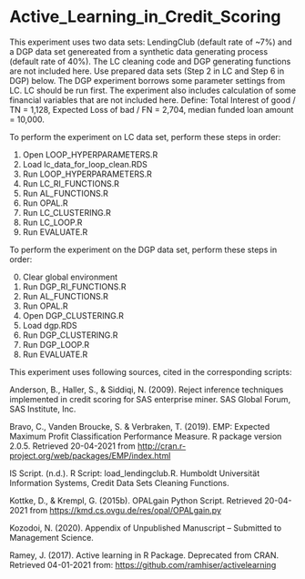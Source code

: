 # Active_Learning_in_Credit_Scoring

This experiment uses two data sets: LendingClub (default rate of ~7%) and a DGP data set genereated from a synthetic data generating process (default rate of 40%). The LC cleaning code and DGP generating functions are not included here. Use prepared data sets (Step 2 in LC and Step 6 in DGP) below. The DGP experiment borrows some parameter settings from LC. LC should be run first. The experiment also includes calculation of some financial variables that are not included here. Define: Total Interest of good / TN = 1,128, Expected Loss of bad / FN = 2,704, median funded loan amount = 10,000.

To perform the experiment on LC data set, perform these steps in order:

1. Open LOOP_HYPERPARAMETERS.R
2. Load lc_data_for_loop_clean.RDS
3. Run LOOP_HYPERPARAMETERS.R
4. Run LC_RI_FUNCTIONS.R
5. Run AL_FUNCTIONS.R
6. Run OPAL.R
7. Run LC_CLUSTERING.R
8. Run LC_LOOP.R
9. Run EVALUATE.R

To perform the experiment on the DGP data set, perform these steps in order:

0. Clear global environment
1. Run DGP_RI_FUNCTIONS.R
2. Run AL_FUNCTIONS.R
3. Run OPAL.R
4. Open DGP_CLUSTERING.R
5. Load dgp.RDS
6. Run DGP_CLUSTERING.R
7. Run DGP_LOOP.R
8. Run EVALUATE.R

This experiment uses following sources, cited in the corresponding scripts:

Anderson, B., Haller, S., & Siddiqi, N. (2009). Reject inference techniques implemented in credit scoring for SAS enterprise miner. 
SAS Global Forum, SAS Institute, Inc. 

Bravo, C., Vanden Broucke, S. & Verbraken, T. (2019). EMP: Expected Maximum Profit Classification Performance Measure. R package version 2.0.5. Retrieved 20-04-2021 from  http://cran.r-project.org/web/packages/EMP/index.html

IS Script. (n.d.). R Script: load_lendingclub.R. Humboldt Universität Information Systems, Credit Data Sets Cleaning Functions.

Kottke, D., & Krempl, G. (2015b). OPALgain Python Script. Retrieved 20-04-2021 from https://kmd.cs.ovgu.de/res/opal/OPALgain.py

Kozodoi, N. (2020). Appendix of Unpublished Manuscript – Submitted to Management Science.

Ramey, J. (2017). Active learning in R Package. Deprecated from CRAN. Retrieved 04-01-2021 from: https://github.com/ramhiser/activelearning

